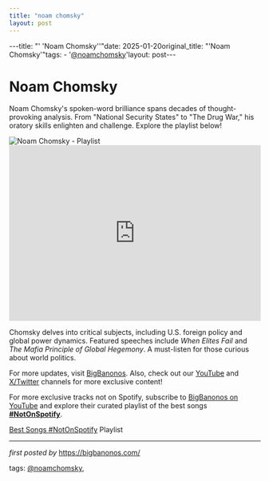 ```yaml
---
title: "noam chomsky"
layout: post
---
```

---title: "' 'Noam Chomsky''"date: 2025-01-20original_title: "'Noam Chomsky'"tags:  - '[@noamchomsky](/tags/noamchomsky/)'layout: post---<!-- Title of the Post --><h1 >Noam Chomsky</h1> <!-- Introductory Text --><p >Noam Chomsky's spoken-word brilliance spans decades of thought-provoking analysis. From "National Security States" to "The Drug War," his oratory skills enlighten and challenge. Explore the playlist below!</p> <!-- Featured Image --><div > <img src="https://lite-images-i.scdn.co/image/ab67656300005f1f55dad131987d47624ce018ea" alt="Noam Chomsky - Playlist" /></div> <!-- Spotify Playlist Embed --><div > <iframe src="https://open.spotify.com/embed/playlist/3BXmSswu7ilaXPX0o9dD0q?utm_source=generator" width="100%" height="352" frameBorder="0" allowfullscreen="" allow="autoplay; clipboard-write; encrypted-media; fullscreen; picture-in-picture" loading="lazy"></iframe></div> <!-- Song Information --><div > <p>Chomsky delves into critical subjects, including U.S. foreign policy and global power dynamics. Featured speeches include <em>When Elites Fail</em> and <em>The Mafia Principle of Global Hegemony</em>. A must-listen for those curious about world politics.</p></div> <!-- Footer Links --><div > <p>For more updates, visit <a href="https://bigbanonos.com/" target="_blank">BigBanonos</a>. Also, check out our <a href="https://www.youtube.com/[@BigBanonos](/tags/BigBanonos/)" target="_blank">YouTube</a> and <a href="https://x.com/bigbanonos" target="_blank">X/Twitter</a> channels for more exclusive content!</p></div> <!--Subscribe and Playlist Links--><div>    <p>For more exclusive tracks not on Spotify, subscribe to <a href="https://www.youtube.com/[@BigBanonos](/tags/BigBanonos/)" target="_blank">BigBanonos on YouTube</a> and explore their curated playlist of the best songs <strong>[#NotOnSpotify](/tags/NotOnSpotify/)</strong>.</p>    <p><a href="https://www.youtube.com/playlist?list=PLtuNtuTatqI0kFahUCbtbfenC_ET5O_tr" target="_blank">Best Songs [#NotOnSpotify](/tags/NotOnSpotify/) Playlist<br /></a></p></div><hr /><p><em>first posted by</em> <a href="https://bigbanonos.com/" rel="noopener" target="_new">https://bigbanonos.com/</a></p><p>tags: [@noamchomsky](/tags/noamchomsky/),</p>
